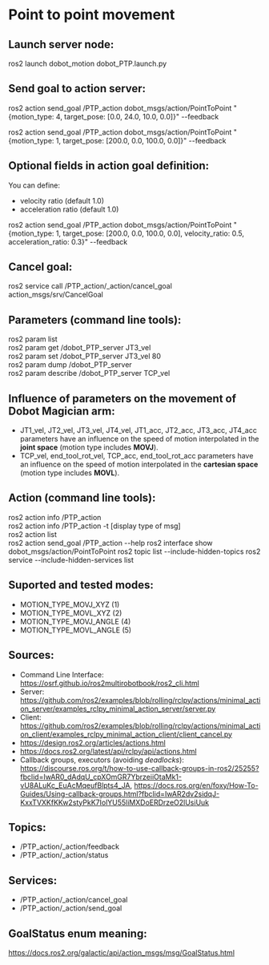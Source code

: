 # Point to point movement

## Launch server node:  
ros2 launch dobot_motion dobot_PTP.launch.py 

## Send goal to action server:
ros2 action send_goal /PTP_action  dobot_msgs/action/PointToPoint "{motion_type: 4, target_pose: [0.0, 24.0, 10.0, 0.0]}" --feedback 
  
ros2 action send_goal /PTP_action  dobot_msgs/action/PointToPoint "{motion_type: 1, target_pose: [200.0, 0.0, 100.0, 0.0]}" --feedback 

## Optional fields in action goal definition:  
You can define:
* velocity ratio (default 1.0)
* acceleration ratio (default 1.0)

ros2 action send_goal /PTP_action  dobot_msgs/action/PointToPoint "{motion_type: 1, target_pose: [200.0, 0.0, 100.0, 0.0], velocity_ratio: 0.5, acceleration_ratio: 0.3}" --feedback


## Cancel goal:
ros2 service call /PTP_action/_action/cancel_goal action_msgs/srv/CancelGoal

## Parameters (command line tools):
ros2 param list    
ros2 param get /dobot_PTP_server JT3_vel   
ros2 param set /dobot_PTP_server JT3_vel 80    
ros2 param dump /dobot_PTP_server  
ros2 param describe /dobot_PTP_server TCP_vel  

## Influence of parameters on the movement of Dobot Magician arm:
* JT1_vel, JT2_vel, JT3_vel, JT4_vel, JT1_acc, JT2_acc, JT3_acc, JT4_acc parameters have an influence on the speed of motion interpolated in the **joint space** (motion type includes **MOVJ**).
* TCP_vel, end_tool_rot_vel, TCP_acc, end_tool_rot_acc parameters have an influence on the speed of motion interpolated in the **cartesian space** (motion type includes **MOVL**).



## Action (command line tools):
ros2 action info /PTP_action      
ros2 action info /PTP_action -t [display type of msg]  
ros2 action list  
ros2 action send_goal /PTP_action  --help
ros2 interface show dobot_msgs/action/PointToPoint
ros2 topic list --include-hidden-topics 
ros2 service --include-hidden-services list


## Suported and tested modes: 
* MOTION_TYPE_MOVJ_XYZ (1)
* MOTION_TYPE_MOVL_XYZ (2)
* MOTION_TYPE_MOVJ_ANGLE (4)
* MOTION_TYPE_MOVL_ANGLE (5)

## Sources:
* Command Line Interface: https://osrf.github.io/ros2multirobotbook/ros2_cli.html
* Server: https://github.com/ros2/examples/blob/rolling/rclpy/actions/minimal_action_server/examples_rclpy_minimal_action_server/server.py
* Client: https://github.com/ros2/examples/blob/rolling/rclpy/actions/minimal_action_client/examples_rclpy_minimal_action_client/client_cancel.py
* https://design.ros2.org/articles/actions.html 
* https://docs.ros2.org/latest/api/rclpy/api/actions.html 
* Callback groups, executors (avoiding _deadlocks_): https://discourse.ros.org/t/how-to-use-callback-groups-in-ros2/25255?fbclid=IwAR0_dAdqU_cpXOmGR7YbrzeiiOtaMk1-vU8ALuKc_EuAcMqeufBlpts4_JA, https://docs.ros.org/en/foxy/How-To-Guides/Using-callback-groups.html?fbclid=IwAR2dv2sidqJ-KxxTVXKfKKw2styPkK7IolYU55liMXDoERDrzeO2lUsiUuk 


## Topics:
* /PTP_action/_action/feedback
* /PTP_action/_action/status


## Services:  
* /PTP_action/_action/cancel_goal
* /PTP_action/_action/send_goal

## GoalStatus enum meaning:
https://docs.ros2.org/galactic/api/action_msgs/msg/GoalStatus.html
